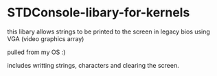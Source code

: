 # STDConsole-libary-for-kernels
this libary allows strings to be printed to the screen in legacy bios using VGA (video graphics array)

pulled from my OS :)


includes writting strings, characters and clearing the screen.
